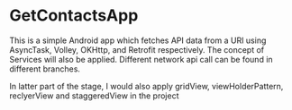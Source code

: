 # GetContactsApp
This is a simple Android app which fetches API data from a URI using AsyncTask, Volley, OKHttp, and Retrofit respectively.
The concept of Services will also be applied.
Different network api call can be found in different branches.

In latter part of the stage, I would also apply gridView, viewHolderPattern, reclyerView and staggeredView in the project
